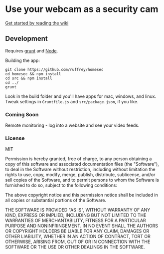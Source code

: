 # Use your webcam as a security cam

[Get started by reading the wiki](https://github.com/ruffrey/homesec/wiki)

## Development

Requires [grunt](http://gruntjs.com) and [Node](http://nodejs.org).

Building the app:

	git clone https://github.com/ruffrey/homesec
	cd homesec && npm install
	cd src && npm install
	cd ../
	grunt

Look in the build folder and you'll have apps for mac, windows, and linux. Tweak settings in `Gruntfile.js` and `src/package.json`, if you like.

### Coming Soon

Remote monitoring - log into a website and see your video feeds.

### License

MIT

Permission is hereby granted, free of charge, to any person obtaining a copy
of this software and associated documentation files (the "Software"), to deal
in the Software without restriction, including without limitation the rights
to use, copy, modify, merge, publish, distribute, sublicense, and/or sell
copies of the Software, and to permit persons to whom the Software is
furnished to do so, subject to the following conditions:

The above copyright notice and this permission notice shall be included in
all copies or substantial portions of the Software.

THE SOFTWARE IS PROVIDED "AS IS", WITHOUT WARRANTY OF ANY KIND, EXPRESS OR
IMPLIED, INCLUDING BUT NOT LIMITED TO THE WARRANTIES OF MERCHANTABILITY,
FITNESS FOR A PARTICULAR PURPOSE AND NONINFRINGEMENT. IN NO EVENT SHALL THE
AUTHORS OR COPYRIGHT HOLDERS BE LIABLE FOR ANY CLAIM, DAMAGES OR OTHER
LIABILITY, WHETHER IN AN ACTION OF CONTRACT, TORT OR OTHERWISE, ARISING FROM,
OUT OF OR IN CONNECTION WITH THE SOFTWARE OR THE USE OR OTHER DEALINGS IN
THE SOFTWARE.
